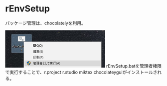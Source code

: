 # rEnvSetup
パッケージ管理は、chocolatelyを利用。

<img src="https://github.com/TomonoriHoshi/rEnvSetup/blob/master/rEnvSetup-Fig1.png" width="320px">
rEnvSetup.batを管理者権限で実行することで、r.project r.studio miktex chocolateyguiがインストールされる。


